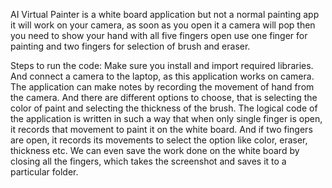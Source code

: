 AI Virtual Painter is a white board application but not a normal painting app it will work on your camera, as soon as you open it a camera will pop then you need to show your hand with all five fingers open use one finger for painting and two fingers for selection of brush and eraser.

Steps to run the code:
Make sure you install and import required libraries. And connect a camera to the laptop, as this application works on camera.
The application can make notes by recording the movement of hand from the camera. And there are different options to choose, that is selecting the color of paint and selecting the thickness of the brush.
The logical code of the application is written in such a way that when only single finger is open, it records that movement to paint it on the white board. And if two fingers are open, it records its movements to select the option like color, eraser, thickness etc.
We can even save the work done on the white board by closing all the fingers, which takes the screenshot and saves it to a particular folder.
